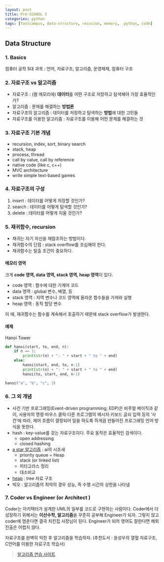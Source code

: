 ```yaml
---
layout: post
title: Pre-SCHOOL 3
categories: python
tags: [fastcampus, data-structure, recusion, memory,  python, code]
---
```


## Data Structure

### 1. Basics

컴퓨터 공학 5대 과목 : 언어, 자료구조, 알고리즘, 운영체제, 컴퓨터 구조

### 2. 자료구조 vs 알고리즘

- 자료구조 : (램 메모리에) **데이터**를 어떤 구조로 저장하고 탐색해야 가장 효율적인가?
- 알고리즘 : 문제를 해결하는 **방법론**
- 자료구조의 알고리즘 : 데이터를 저장하고 탐색하는 **방법**에 대한 고민들
- 자료구조를 이용한 알고리즘 : 자료구조를 이용해 어떤 문제를 해결하는 것

### 3. 자료구조 기본 개념

- recursion, index, sort, binary search
- stack, heap
- process, thread
- call by value, call by reference
- native code (like c, c++)
- MVC architecture
- write simple text-based games

### 4. 자료구조의 구성

1. insert : 데이터를 어떻게 저장할 것인가?
2. search : 데이터를 어떻게 탐색할 것인가?
3. delete : 데이터를 어떻게 지울 것인가?

### 5. 재귀함수, recursion

* 재귀는 자기 자신을 재참조하는 방법이다.
* 재귀함수의 단점 : stack overflow를 조심해야 한다.
* 재귀함수는 탈출 조건이 중요하다.

#### 메모리 영역

크게 **code 영역, data 영역, stack 영역, heap 영역**이 있다.

- code 영역 : 함수에 대한 기계어 코드
- data 영역 : global 변수, 배열, 등
- stack 영역 : 지역 변수나 코드 영역에 올라온 함수들을 가져와 실행
- heap 영역 : 동적 할당 변수

이 때, 재귀함수는 함수를 계속해서 호출하기 때문에 stack overflow가 발생한다.

#### 예제

Hanoi Tower

```python
def hanoi(start, to, end, n):
    if n == 1:
        print(str(n) + ": " + start + " to " + end)
    else:
        hanoi(start, end, to, n-1)
        print(str(n) + ": " + start + " to " + end)
        hanoi(to, start, end, n-1)

hanoi("a", "b", "c", 3)

```


### 6. 그 외 개념

* 사건 기반 프로그래밍(Event-driven programming; EDP)은 비주얼 베이직과 같이, 사용자의 명령·마우스 클릭·다른 프로그램의 메시지·키보드 글쇠 입력 등의 ‘사건’에 따라, 제어 흐름이 결정되어 일을 하도록 하게끔 만들어진 프로그래밍 언어 방식을 뜻한다.
* hash : key-value를 갖는 자료구조이다. 주요 동작은 효율적인 검색이다.
  * open addressing
  * closed hashing
* [a star 알고리즘](https://ko.wikipedia.org/wiki/A*_알고리즘) : ai의 시조새
  * priority queue = Heap
  * stack (or linked list)
  * 피타고라스 정리
  * 대소비교
* [heap](https://ko.wikipedia.org/wiki/힙_(자료_구조)) : tree 자료 구조
* 빅오 : 알고리즘의 최악의 경우 성능, 즉 수행 시간의 상한을 나타냄

### 7. Coder vs Engineer (or Architect )

Coder는 아키텍터가 설계한 UML의 일부를 코드로 구현하는 사람이다. Coder에서 더 성장하기 위해서는 **이산수학, 알고리즘**을 꾸준히 공부해 Engineer가 되자. 그렇지 않고 coder에 멈춘다면 결국 치킨집 사장님이 된다. Engineer가 되어 영어도 잘한다면 해외진출은 어렵지 않다.

자료구조를 완벽히 익힌 후 알고리즘을 학습하자. (추천도서 : 윤성우의 열혈 자료구조, C언어를 이용한 자료구조 학습서)


> [알고리즘 연습 사이트](http://tryhelloworld.co.kr/challenges)
